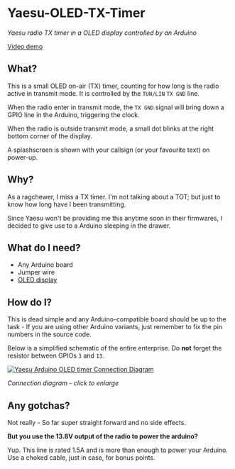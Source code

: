 # Yaesu-OLED-TX-Timer
*Yaesu radio TX timer in a OLED display controlled by an Arduino*

[Video demo](https://www.youtube.com/watch?v=AhdzXkJfJBs)

## What?

This is a small OLED on-air (TX) timer, counting for how long is the radio active in transmit mode. It is controlled by the `TUN/LIN` `TX GND` line.

When the radio enter in transmit mode, the `TX GND` signal will bring down a GPIO line in the Arduino, triggering the clock.

When the radio is outside transmit mode, a small dot blinks at the right bottom corner of the display.

A splashscreen is shown with your callsign (or your favourite text) on power-up.

## Why?

As a ragchewer, I miss a TX timer. I'm not talking about a TOT; but just to know how long have I been transmitting.

Since Yaesu won't be providing me this anytime soon in their firmwares, I decided to give use to a Arduino sleeping in the drawer.

## What do I need?

* Any Arduino board
* Jumper wire
* [OLED display](https://www.aliexpress.com/item/32819880935.html?spm=a2g0s.9042311.0.0.63724c4drSiqbI)

## How do I?

This is dead simple and any Arduino-compatible board should be up to the task - If you are using other Arduino variants, just remember to fix the pin numbers in the source code.

Below is a simplified schematic of the entire enterprise. Do **not** forget the resistor between GPIOs `3` and `13`.

[![Yaesu Arduino OLED timer Connection Diagram](https://rf3.org:8443/q/yaesu-timer/yaesu-arduino-tx-timer-pinout.jpg)](https://rf3.org:8443/q/yaesu-timer/yaesu-arduino-tx-timer-pinout.png)

*Connection diagram - click to enlarge*

## Any gotchas?

Not really - So far super straight forward and no side effects.

**But you use the 13.8V output of the radio to power the arduino?**

Yup. This line is rated 1.5A and is more than enough to power your Arduino. Use a choked cable, just in case, for bonus points.
